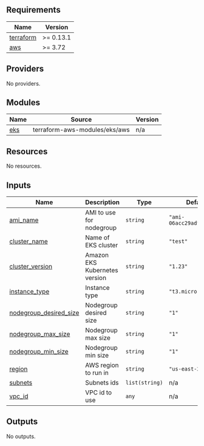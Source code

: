 ## Requirements

| Name | Version |
|------|---------|
| <a name="requirement_terraform"></a> [terraform](#requirement\_terraform) | >= 0.13.1 |
| <a name="requirement_aws"></a> [aws](#requirement\_aws) | >= 3.72 |

## Providers

No providers.

## Modules

| Name | Source | Version |
|------|--------|---------|
| <a name="module_eks"></a> [eks](#module\_eks) | terraform-aws-modules/eks/aws | n/a |

## Resources

No resources.

## Inputs

| Name | Description | Type | Default | Required |
|------|-------------|------|---------|:--------:|
| <a name="input_ami_name"></a> [ami\_name](#input\_ami\_name) | AMI to use for nodegroup | `string` | `"ami-06acc29adf84c8f3c"` | no |
| <a name="input_cluster_name"></a> [cluster\_name](#input\_cluster\_name) | Name of EKS cluster | `string` | `"test"` | no |
| <a name="input_cluster_version"></a> [cluster\_version](#input\_cluster\_version) | Amazon EKS Kubernetes version | `string` | `"1.23"` | no |
| <a name="input_instance_type"></a> [instance\_type](#input\_instance\_type) | Instance type | `string` | `"t3.micro"` | no |
| <a name="input_nodegroup_desired_size"></a> [nodegroup\_desired\_size](#input\_nodegroup\_desired\_size) | Nodegroup desired size | `string` | `"1"` | no |
| <a name="input_nodegroup_max_size"></a> [nodegroup\_max\_size](#input\_nodegroup\_max\_size) | Nodegroup max size | `string` | `"1"` | no |
| <a name="input_nodegroup_min_size"></a> [nodegroup\_min\_size](#input\_nodegroup\_min\_size) | Nodegroup min size | `string` | `"1"` | no |
| <a name="input_region"></a> [region](#input\_region) | AWS region to run in | `string` | `"us-east-2"` | no |
| <a name="input_subnets"></a> [subnets](#input\_subnets) | Subnets ids | `list(string)` | n/a | yes |
| <a name="input_vpc_id"></a> [vpc\_id](#input\_vpc\_id) | VPC id to use | `any` | n/a | yes |

## Outputs

No outputs.
